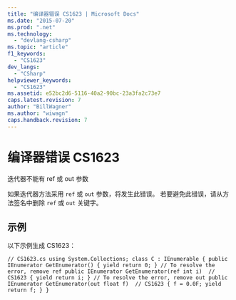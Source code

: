 ```yaml
---
title: "编译器错误 CS1623 | Microsoft Docs"
ms.date: "2015-07-20"
ms.prod: ".net"
ms.technology: 
  - "devlang-csharp"
ms.topic: "article"
f1_keywords: 
  - "CS1623"
dev_langs: 
  - "CSharp"
helpviewer_keywords: 
  - "CS1623"
ms.assetid: e52bc2d6-5116-40a2-90bc-23a3fa2c73e7
caps.latest.revision: 7
author: "BillWagner"
ms.author: "wiwagn"
caps.handback.revision: 7
---
```

# 编译器错误 CS1623
迭代器不能有 ref 或 out 参数  
  
 如果迭代器方法采用 `ref` 或 `out` 参数，将发生此错误。 若要避免此错误，请从方法签名中删除 `ref` 或 `out` 关键字。  
  
## 示例  
 以下示例生成 CS1623：  
  
```  
// CS1623.cs using System.Collections; class C : IEnumerable { public IEnumerator GetEnumerator() { yield return 0; } // To resolve the error, remove ref public IEnumerator GetEnumerator(ref int i)  // CS1623 { yield return i; } // To resolve the error, remove out public IEnumerator GetEnumerator(out float f)  // CS1623 { f = 0.0F; yield return f; } }  
```